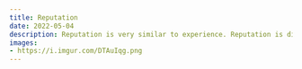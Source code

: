 ```yaml
---
title: Reputation
date: 2022-05-04     
description: Reputation is very similar to experience. Reputation is divided into a number of different levels for which players must earn reputation points to progress through. Higher reputation levels generally require more points than the previous level to progress.
images:
- https://i.imgur.com/DTAuIqg.png  
---
```

